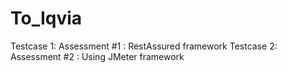 # To_Iqvia
Testcase 1: Assessment #1 : RestAssured framework
Testcase 2: Assessment #2 : Using JMeter framework

